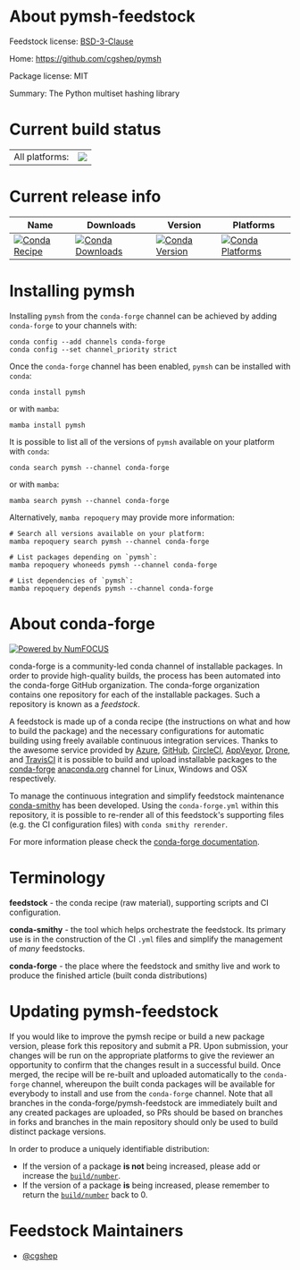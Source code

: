 About pymsh-feedstock
=====================

Feedstock license: [BSD-3-Clause](https://github.com/conda-forge/pymsh-feedstock/blob/main/LICENSE.txt)

Home: https://github.com/cgshep/pymsh

Package license: MIT

Summary: The Python multiset hashing library

Current build status
====================


<table><tr><td>All platforms:</td>
    <td>
      <a href="https://dev.azure.com/conda-forge/feedstock-builds/_build/latest?definitionId=24728&branchName=main">
        <img src="https://dev.azure.com/conda-forge/feedstock-builds/_apis/build/status/pymsh-feedstock?branchName=main">
      </a>
    </td>
  </tr>
</table>

Current release info
====================

| Name | Downloads | Version | Platforms |
| --- | --- | --- | --- |
| [![Conda Recipe](https://img.shields.io/badge/recipe-pymsh-green.svg)](https://anaconda.org/conda-forge/pymsh) | [![Conda Downloads](https://img.shields.io/conda/dn/conda-forge/pymsh.svg)](https://anaconda.org/conda-forge/pymsh) | [![Conda Version](https://img.shields.io/conda/vn/conda-forge/pymsh.svg)](https://anaconda.org/conda-forge/pymsh) | [![Conda Platforms](https://img.shields.io/conda/pn/conda-forge/pymsh.svg)](https://anaconda.org/conda-forge/pymsh) |

Installing pymsh
================

Installing `pymsh` from the `conda-forge` channel can be achieved by adding `conda-forge` to your channels with:

```
conda config --add channels conda-forge
conda config --set channel_priority strict
```

Once the `conda-forge` channel has been enabled, `pymsh` can be installed with `conda`:

```
conda install pymsh
```

or with `mamba`:

```
mamba install pymsh
```

It is possible to list all of the versions of `pymsh` available on your platform with `conda`:

```
conda search pymsh --channel conda-forge
```

or with `mamba`:

```
mamba search pymsh --channel conda-forge
```

Alternatively, `mamba repoquery` may provide more information:

```
# Search all versions available on your platform:
mamba repoquery search pymsh --channel conda-forge

# List packages depending on `pymsh`:
mamba repoquery whoneeds pymsh --channel conda-forge

# List dependencies of `pymsh`:
mamba repoquery depends pymsh --channel conda-forge
```


About conda-forge
=================

[![Powered by
NumFOCUS](https://img.shields.io/badge/powered%20by-NumFOCUS-orange.svg?style=flat&colorA=E1523D&colorB=007D8A)](https://numfocus.org)

conda-forge is a community-led conda channel of installable packages.
In order to provide high-quality builds, the process has been automated into the
conda-forge GitHub organization. The conda-forge organization contains one repository
for each of the installable packages. Such a repository is known as a *feedstock*.

A feedstock is made up of a conda recipe (the instructions on what and how to build
the package) and the necessary configurations for automatic building using freely
available continuous integration services. Thanks to the awesome service provided by
[Azure](https://azure.microsoft.com/en-us/services/devops/), [GitHub](https://github.com/),
[CircleCI](https://circleci.com/), [AppVeyor](https://www.appveyor.com/),
[Drone](https://cloud.drone.io/welcome), and [TravisCI](https://travis-ci.com/)
it is possible to build and upload installable packages to the
[conda-forge](https://anaconda.org/conda-forge) [anaconda.org](https://anaconda.org/)
channel for Linux, Windows and OSX respectively.

To manage the continuous integration and simplify feedstock maintenance
[conda-smithy](https://github.com/conda-forge/conda-smithy) has been developed.
Using the ``conda-forge.yml`` within this repository, it is possible to re-render all of
this feedstock's supporting files (e.g. the CI configuration files) with ``conda smithy rerender``.

For more information please check the [conda-forge documentation](https://conda-forge.org/docs/).

Terminology
===========

**feedstock** - the conda recipe (raw material), supporting scripts and CI configuration.

**conda-smithy** - the tool which helps orchestrate the feedstock.
                   Its primary use is in the construction of the CI ``.yml`` files
                   and simplify the management of *many* feedstocks.

**conda-forge** - the place where the feedstock and smithy live and work to
                  produce the finished article (built conda distributions)


Updating pymsh-feedstock
========================

If you would like to improve the pymsh recipe or build a new
package version, please fork this repository and submit a PR. Upon submission,
your changes will be run on the appropriate platforms to give the reviewer an
opportunity to confirm that the changes result in a successful build. Once
merged, the recipe will be re-built and uploaded automatically to the
`conda-forge` channel, whereupon the built conda packages will be available for
everybody to install and use from the `conda-forge` channel.
Note that all branches in the conda-forge/pymsh-feedstock are
immediately built and any created packages are uploaded, so PRs should be based
on branches in forks and branches in the main repository should only be used to
build distinct package versions.

In order to produce a uniquely identifiable distribution:
 * If the version of a package **is not** being increased, please add or increase
   the [``build/number``](https://docs.conda.io/projects/conda-build/en/latest/resources/define-metadata.html#build-number-and-string).
 * If the version of a package **is** being increased, please remember to return
   the [``build/number``](https://docs.conda.io/projects/conda-build/en/latest/resources/define-metadata.html#build-number-and-string)
   back to 0.

Feedstock Maintainers
=====================

* [@cgshep](https://github.com/cgshep/)

